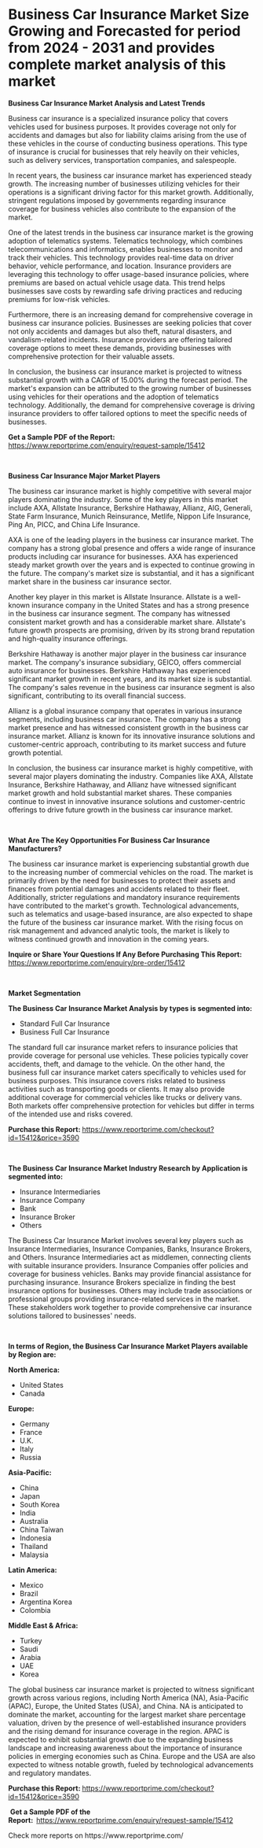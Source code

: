 <p><h1>Business Car Insurance Market Size Growing and Forecasted for period from 2024 - 2031 and provides complete market analysis of this market</h1></p><p><strong>Business Car Insurance Market Analysis and Latest Trends</strong></p>
<p><p>Business car insurance is a specialized insurance policy that covers vehicles used for business purposes. It provides coverage not only for accidents and damages but also for liability claims arising from the use of these vehicles in the course of conducting business operations. This type of insurance is crucial for businesses that rely heavily on their vehicles, such as delivery services, transportation companies, and salespeople.</p><p>In recent years, the business car insurance market has experienced steady growth. The increasing number of businesses utilizing vehicles for their operations is a significant driving factor for this market growth. Additionally, stringent regulations imposed by governments regarding insurance coverage for business vehicles also contribute to the expansion of the market.</p><p>One of the latest trends in the business car insurance market is the growing adoption of telematics systems. Telematics technology, which combines telecommunications and informatics, enables businesses to monitor and track their vehicles. This technology provides real-time data on driver behavior, vehicle performance, and location. Insurance providers are leveraging this technology to offer usage-based insurance policies, where premiums are based on actual vehicle usage data. This trend helps businesses save costs by rewarding safe driving practices and reducing premiums for low-risk vehicles.</p><p>Furthermore, there is an increasing demand for comprehensive coverage in business car insurance policies. Businesses are seeking policies that cover not only accidents and damages but also theft, natural disasters, and vandalism-related incidents. Insurance providers are offering tailored coverage options to meet these demands, providing businesses with comprehensive protection for their valuable assets.</p><p>In conclusion, the business car insurance market is projected to witness substantial growth with a CAGR of 15.00% during the forecast period. The market's expansion can be attributed to the growing number of businesses using vehicles for their operations and the adoption of telematics technology. Additionally, the demand for comprehensive coverage is driving insurance providers to offer tailored options to meet the specific needs of businesses.</p></p>
<p><strong>Get a Sample PDF of the Report:&nbsp;</strong> <a href="https://www.reportprime.com/enquiry/request-sample/15412">https://www.reportprime.com/enquiry/request-sample/15412</a></p>
<p>&nbsp;</p>
<p><strong>Business Car Insurance Major Market Players</strong></p>
<p><p>The business car insurance market is highly competitive with several major players dominating the industry. Some of the key players in this market include AXA, Allstate Insurance, Berkshire Hathaway, Allianz, AIG, Generali, State Farm Insurance, Munich Reinsurance, Metlife, Nippon Life Insurance, Ping An, PICC, and China Life Insurance.</p><p>AXA is one of the leading players in the business car insurance market. The company has a strong global presence and offers a wide range of insurance products including car insurance for businesses. AXA has experienced steady market growth over the years and is expected to continue growing in the future. The company's market size is substantial, and it has a significant market share in the business car insurance sector.</p><p>Another key player in this market is Allstate Insurance. Allstate is a well-known insurance company in the United States and has a strong presence in the business car insurance segment. The company has witnessed consistent market growth and has a considerable market share. Allstate's future growth prospects are promising, driven by its strong brand reputation and high-quality insurance offerings.</p><p>Berkshire Hathaway is another major player in the business car insurance market. The company's insurance subsidiary, GEICO, offers commercial auto insurance for businesses. Berkshire Hathaway has experienced significant market growth in recent years, and its market size is substantial. The company's sales revenue in the business car insurance segment is also significant, contributing to its overall financial success.</p><p>Allianz is a global insurance company that operates in various insurance segments, including business car insurance. The company has a strong market presence and has witnessed consistent growth in the business car insurance market. Allianz is known for its innovative insurance solutions and customer-centric approach, contributing to its market success and future growth potential.</p><p>In conclusion, the business car insurance market is highly competitive, with several major players dominating the industry. Companies like AXA, Allstate Insurance, Berkshire Hathaway, and Allianz have witnessed significant market growth and hold substantial market shares. These companies continue to invest in innovative insurance solutions and customer-centric offerings to drive future growth in the business car insurance market.</p></p>
<p>&nbsp;</p>
<p><strong>What Are The Key Opportunities For Business Car Insurance Manufacturers?</strong></p>
<p><p>The business car insurance market is experiencing substantial growth due to the increasing number of commercial vehicles on the road. The market is primarily driven by the need for businesses to protect their assets and finances from potential damages and accidents related to their fleet. Additionally, stricter regulations and mandatory insurance requirements have contributed to the market's growth. Technological advancements, such as telematics and usage-based insurance, are also expected to shape the future of the business car insurance market. With the rising focus on risk management and advanced analytic tools, the market is likely to witness continued growth and innovation in the coming years.</p></p>
<p><strong>Inquire or Share Your Questions If Any Before Purchasing This Report:</strong> <a href="https://www.reportprime.com/enquiry/pre-order/15412">https://www.reportprime.com/enquiry/pre-order/15412</a></p>
<p>&nbsp;</p>
<p><strong>Market Segmentation</strong></p>
<p><strong>The Business Car Insurance Market Analysis by types is segmented into:</strong></p>
<p><ul><li>Standard Full Car Insurance</li><li>Business Full Car Insurance</li></ul></p>
<p><p>The standard full car insurance market refers to insurance policies that provide coverage for personal use vehicles. These policies typically cover accidents, theft, and damage to the vehicle. On the other hand, the business full car insurance market caters specifically to vehicles used for business purposes. This insurance covers risks related to business activities such as transporting goods or clients. It may also provide additional coverage for commercial vehicles like trucks or delivery vans. Both markets offer comprehensive protection for vehicles but differ in terms of the intended use and risks covered.</p></p>
<p><strong>Purchase this Report:&nbsp;</strong><a href="https://www.reportprime.com/checkout?id=15412&price=3590">https://www.reportprime.com/checkout?id=15412&price=3590</a></p>
<p>&nbsp;</p>
<p><strong>The Business Car Insurance Market Industry Research by Application is segmented into:</strong></p>
<p><ul><li>Insurance Intermediaries</li><li>Insurance Company</li><li>Bank</li><li>Insurance Broker</li><li>Others</li></ul></p>
<p><p>The Business Car Insurance Market involves several key players such as Insurance Intermediaries, Insurance Companies, Banks, Insurance Brokers, and Others. Insurance Intermediaries act as middlemen, connecting clients with suitable insurance providers. Insurance Companies offer policies and coverage for business vehicles. Banks may provide financial assistance for purchasing insurance. Insurance Brokers specialize in finding the best insurance options for businesses. Others may include trade associations or professional groups providing insurance-related services in the market. These stakeholders work together to provide comprehensive car insurance solutions tailored to businesses' needs.</p></p>
<p>&nbsp;</p>
<p><strong>In terms of Region, the Business Car Insurance Market Players available by Region are:</strong></p>
<p>
    <p> <strong> North America: </strong>
        <ul>
            <li>United States</li>
            <li>Canada</li>
        </ul>
        </p> 
    <p> <strong> Europe: </strong>
        <ul>
            <li>Germany</li>
            <li>France</li>
            <li>U.K.</li>
            <li>Italy</li>
            <li>Russia</li>
        </ul>
        </p> 
    <p> <strong> Asia-Pacific: </strong>
        <ul>
            <li>China</li>
            <li>Japan</li>
            <li>South Korea</li>
            <li>India</li>
            <li>Australia</li>
            <li>China Taiwan</li>
            <li>Indonesia</li>
            <li>Thailand</li>
            <li>Malaysia</li>
        </ul>
        </p> 
    <p> <strong> Latin America: </strong>
        <ul>
            <li>Mexico</li>
            <li>Brazil</li>
            <li>Argentina Korea</li>
            <li>Colombia</li>
        </ul>
        </p> 
    <p> <strong> Middle East & Africa: </strong>
        <ul>
            <li>Turkey</li>
            <li>Saudi</li>
            <li>Arabia</li>
            <li>UAE</li>
            <li>Korea</li>
        </ul>
    </p>
    </p>
<p><p>The global business car insurance market is projected to witness significant growth across various regions, including North America (NA), Asia-Pacific (APAC), Europe, the United States (USA), and China. NA is anticipated to dominate the market, accounting for the largest market share percentage valuation, driven by the presence of well-established insurance providers and the rising demand for insurance coverage in the region. APAC is expected to exhibit substantial growth due to the expanding business landscape and increasing awareness about the importance of insurance policies in emerging economies such as China. Europe and the USA are also expected to witness notable growth, fueled by technological advancements and regulatory mandates.</p></p>
<p><strong>Purchase this Report: </strong><a href="https://www.reportprime.com/checkout?id=15412&price=3590">https://www.reportprime.com/checkout?id=15412&price=3590</a></p>
<p>&nbsp;<strong>Get a Sample PDF of the Report:&nbsp;&nbsp;</strong><a href="https://www.reportprime.com/enquiry/request-sample/15412">https://www.reportprime.com/enquiry/request-sample/15412</a></p>
<p><strong></strong></p>
<p>Check more reports on https://www.reportprime.com/</p>